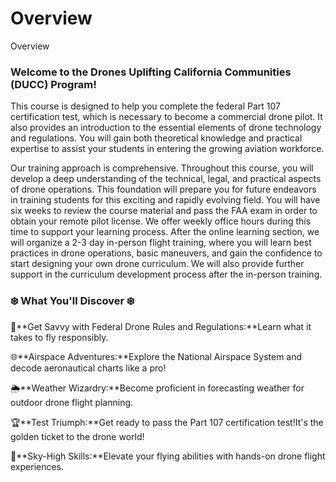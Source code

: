 # Overview

Overview
### **Welcome to the Drones Uplifting California Communities (DUCC) Program!**


This course is designed to help you complete the federal Part 107 certification test, which is necessary to become a commercial drone pilot. It also provides an introduction to the essential elements of drone technology and regulations. You will gain both theoretical knowledge and practical expertise to assist your students in entering the growing aviation workforce.


Our training approach is comprehensive. Throughout this course, you will develop a deep understanding of the technical, legal, and practical aspects of drone operations. This foundation will prepare you for future endeavors in training students for this exciting and rapidly evolving field.
You will have six weeks to review the course material and pass the FAA exam in order to obtain your remote pilot license. We offer weekly office hours during this time to support your learning process. After the online learning section, we will organize a 2-3 day in-person flight training, where you will learn best practices in drone operations, basic maneuvers, and gain the confidence to start designing your own drone curriculum. We will also provide further support in the curriculum development process after the in-person training.
### **❄️ What You'll Discover ❄️**


📜**Get Savvy with Federal Drone Rules and Regulations:**Learn what it takes to fly responsibly. 


🌐**Airspace Adventures:**Explore the National Airspace System and decode aeronautical charts like a pro! 


🌦️**Weather Wizardry:**Become proficient in forecasting weather for outdoor drone flight planning.


🏆**Test Triumph:**Get ready to pass the Part 107 certification test!It's the golden ticket to the drone world!


🚁**Sky-High Skills:**Elevate your flying abilities with hands-on drone flight experiences.
